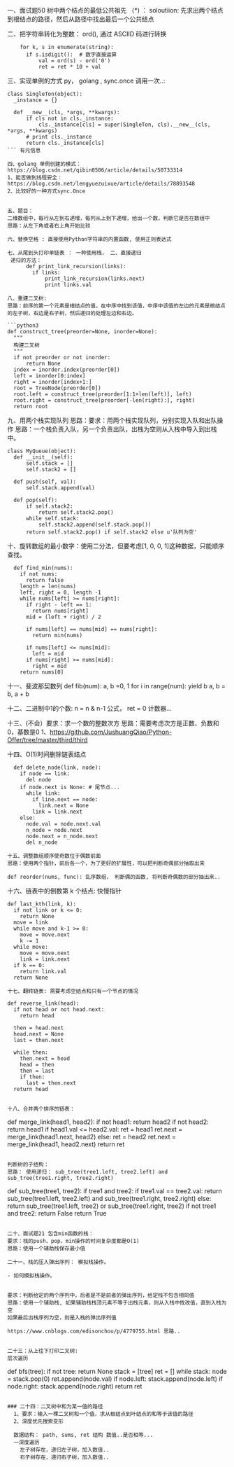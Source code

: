 一、面试题50 树中两个结点的最低公共祖先 （*) ：
 soloutiion: 先求出两个结点到根结点的路径，然后从路径中找出最后一个公共结点

二、把字符串转化为整数：
  ord(), 通过 ASCIID 码进行转换
  ```
      for k, s in enumerate(string):
        if s.isdigit():  # 数字直接运算
            val = ord(s) - ord('0')
            ret = ret * 10 + val
  ```

三、实现单例的方式 py， golang , sync.once 调用一次..:
  ```
  class SingleTon(object):
    _instance = {}

    def __new__(cls, *args, **kwargs):
        if cls not in cls._instance:
            cls._instance[cls] = super(SingleTon, cls).__new__(cls, *args, **kwargs)
        # print cls._instance
        return cls._instance[cls]
  ``` 有元信息

四、golang 单例创建的模式：https://blog.csdn.net/qibin0506/article/details/50733314 
  1、能否做到线程安全：https://blog.csdn.net/lengyuezuixue/article/details/78893548 
  2、比较好的一种方式sync.Once


五、题目：
二维数组中，每行从左到右递增，每列从上到下递增，给出一个数，判断它是否在数组中
思路：从左下角或者右上角开始比较

六、替换空格 : 直接使用Python字符串的内置函数, 使用正则表达式 

七、从尾到头打印单链表 ： 一种使用栈， 二、直接递归
   递归的方法：
        def print_link_recursion(links):
          if links:
              print_link_recursion(links.next)
              print links.val 

八、重建二叉树: 
  思路：前序的第一个元素是根结点的值，在中序中找到该值，中序中该值的左边的元素是根结点的左子树，右边是右子树，然后递归的处理左边和右边。 

  ```python3
  def construct_tree(preorder=None, inorder=None):
    """
    构建二叉树
    """
    if not preorder or not inorder:
        return None
    index = inorder.index(preorder[0])
    left = inorder[0:index]
    right = inorder[index+1:]
    root = TreeNode(preorder[0])
    root.left = construct_tree(preorder[1:1+len(left)], left)
    root.right = construct_tree(preorder[-len(right):], right)
    return root
  ```

九、用两个栈实现队列 
  思路：要求：用两个栈实现队列，分别实现入队和出队操作 思路：一个栈负责入队，另一个负责出队，出栈为空则从入栈中导入到出栈中。

  ```
  class MyQueue(object):
    def __init__(self):
        self.stack = []
        self.stack2 = []

    def push(self, val):
        self.stack.append(val)

    def pop(self):
        if self.stack2:
            return self.stack2.pop()
        while self.stack:
            self.stack2.append(self.stack.pop())
        return self.stack2.pop() if self.stack2 else u'队列为空'
  ```


十、旋转数组的最小数字：使用二分法，但要考虑[1, 0, 0, 1]这种数据，只能顺序查找。
```
  def find_min(nums):
    if not nums:
      return false
    length = len(nums)
    left, right = 0, length -1
    while nums[left] >= nums[right]:
      if right - left == 1:
        return nums[right]
      mid = (left + right) / 2

      if nums[left] == nums[mid] == nums[right]:
        return min(nums)
      
      if nums[left] <= nums[mid]:
        left = mid 
      if nums[right] >= nums[mid]:
        right = mid 
    return nums[0]
```


十一、斐波那契数列
  def fib(num):
    a, b =0, 1
    for i in range(num):
      yield b 
      a, b = b, a + b

十二、二进制中1的个数:   n = n & n-1 公式， ret = 0 计数器...

十三、(不会）要求：求一个数的整数次方
    思路：需要考虑次方是正数、负数和0，基数是0
    1、https://github.com/JushuangQiao/Python-Offer/tree/master/third/third

十四、O(1)时间删除链表结点

```
  def delete_node(link, node):
    if node == link:
      del node
    if node.next is None: # 尾节点...
      while link:
        if line.next == node:
          link.next = None
        link = link.next 
    else:
      node.val = node.next.val
      n_node = node.next 
      node.next = n_node.next 
      del n_node

十五、调整数组顺序使奇数位于偶数前面 
思路：使用两个指针，前后各一个，为了更好的扩展性，可以把判断奇偶部分抽取出来

def reorder(nums, func): 乱序数组， 判断偶的函数, 将判断奇偶数的部分抽出来..
```

十六、链表中的倒数第 k 个结点:
  快慢指针
```
def last_kth(link, k):
  if not link or k <= 0:
    return None
  move = link 
  while move and k-1 >= 0:
    move = move.next 
    k -= 1 
  while move:
    move = move.next 
    link = link.next 
  if k == 0:
    return link.val
  return None

十七、翻转链表: 需要考虑空结点和只有一个节点的情况

def reverse_link(head):
  if not head or not head.next:
    return head
  
  then = head.next 
  head.next = None 
  last = then.next 

  while then:
    then.next = head 
    head = then 
    then = last 
    if then:
      last = then.next 
  return head 


十八、合并两个排序的链表：
```
def merge_link(head1, head2):
    if not head1:
        return head2
    if not head2:
        return head1
    if head1.val <= head2.val:
        ret = head1
        ret.next = merge_link(head1.next, head2)
    else:
        ret = head2
        ret.next = merge_link(head1, head2.next)
    return ret
```

判断树的子结构：
思路： 使用递归： sub_tree(tree1.left, tree2.left) and sub_tree(tree1.right, tree2.right)
```
def sub_tree(tree1, tree2):
    if tree1 and tree2:
        if tree1.val == tree2.val:
            return sub_tree(tree1.left, tree2.left) and sub_tree(tree1.right, tree2.right)
        else:
            return sub_tree(tree1.left, tree2) or sub_tree(tree1.right, tree2)
    if not tree1 and tree2:
        return False
    return True
```

二十、面试题21 包含min函数的栈：
要求：栈的push，pop，min操作的时间复杂度都是O(1)
思路：使用一个辅助栈保存最小值

二十一、栈的压入弹出序列： 模拟栈操作。

- 如何模拟栈操作。 


要求：判断给定的两个序列中，后者是不是前者的弹出序列，给定栈不包含相同值
思路：使用一个辅助栈, 如果辅助栈栈顶元素不等于出栈元素，则从入栈中找改值，直到入栈为空
如果最后出栈序列为空，则是入栈的弹出序列值

https://www.cnblogs.com/edisonchou/p/4779755.html 思路..


二十三：从上往下打印二叉树:
层次遍历
```
  def bfs(tree):
    if not tree:
      return None
    stack = [tree]
    ret = []
    while stack:
      node = stack.pop(0)
      ret.append(node.val)
      if node.left:
        stack.append(node.left)
      if node.right:
        stack.append(node.right)
    return ret
```

### 二十四：二叉树中和为某一值的路径 
  1、要求：输入一棵二叉树和一个值，求从根结点到叶结点的和等于该值的路径
  2、深度优先搜索变形

  数据结构： path, sums, ret 结构 数值..是否相等...
  一深度遍历
    左子树存在，递归左子树，加入数值..
    右子树存在，递归右子树，加入数值..